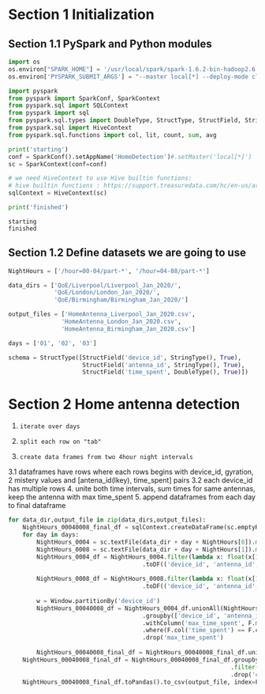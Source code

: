 
# Section 1 Initialization 
## Section 1.1 PySpark and Python modules


```python
import os
os.environ["SPARK_HOME"] = '/usr/local/spark/spark-1.6.2-bin-hadoop2.6'
os.environ['PYSPARK_SUBMIT_ARGS'] = "--master local[*] --deploy-mode client --packages com.databricks:spark-csv_2.11:1.3.0 pyspark-shell"

import pyspark
from pyspark import SparkConf, SparkContext
from pyspark.sql import SQLContext
from pyspark import sql
from pyspark.sql.types import DoubleType, StructType, StructField, StringType
from pyspark.sql import HiveContext
from pyspark.sql.functions import col, lit, count, sum, avg

print('starting')
conf = SparkConf().setAppName('HomeDetection')#.setMaster('local[*]')
sc = SparkContext(conf=conf)

# we need HiveContext to use Hive builtin functions:
# hive builtin functions : https://support.treasuredata.com/hc/en-us/articles/360001457367-Hive-Built-in-Aggregate-Functions
sqlContext = HiveContext(sc)

print('finished')
```

    starting
    finished


## Section 1.2 Define datasets we are going to use


```python
NightHours = ['/hour=00-04/part-*', '/hour=04-08/part-*']

data_dirs = ['QoE/Liverpool/Liverpool_Jan_2020/',
             'QoE/London/London_Jan_2020/',
             'QoE/Birmingham/Birmingham_Jan_2020/']

output_files = ['HomeAntenna_Liverpool_Jan_2020.csv',
               'HomeAntenna_London_Jan_2020.csv',
               'HomeAntenna_Birmingham_Jan_2020.csv']

days = ['01', '02', '03']

schema = StructType([StructField('device_id', StringType(), True),
                     StructField('antenna_id', StringType(), True),
                     StructField('time_spent', DoubleType(), True)])
```

# Section 2 Home antenna detection

 1.     iterate over days 
 2.     split each row on "tab" 
 3.     create data frames from two 4hour night intervals  
 3.1    dataframes have rows where each rows begins with device_id, gyration, 2 mistery values and [antena_id(lkey), time_spent]  pairs
 3.2    each device_id has multiple rows 
 4.     unite both time intervals, sum times for same antennas, keep the antenna with max time_spent 
 5.     append dataframes from each day to final dataframe 


```python
for data_dir,output_file in zip(data_dirs,output_files):
    NightHours_00040008_final_df = sqlContext.createDataFrame(sc.emptyRDD(), schema)
    for day in days:
        NightHours_0004 = sc.textFile(data_dir + day + NightHours[0]).map(lambda x: x.split('\t'))
        NightHours_0008 = sc.textFile(data_dir + day + NightHours[1]).map(lambda x: x.split('\t'))
        NightHours_0004_df = NightHours_0004.filter(lambda x: float(x[1]) <= 2000).flatMap(lambda x: [(x[0], x[i], x[i+1]) for i in range(5,len(x),2)])\
                                      .toDF(('device_id', 'antenna_id', 'time_spent'))
        
        NightHours_0008_df = NightHours_0008.filter(lambda x: float(x[1]) <= 2000).flatMap(lambda x: [(x[0], x[i], x[i+1]) for i in range(5,len(x),2)])\
                                      .toDF(('device_id', 'antenna_id', 'time_spent'))
        
        w = Window.partitionBy('device_id')
        NightHours_00040008_df = NightHours_0004_df.unionAll(NightHours_0008_df)\
                                      .groupby(['device_id', 'antenna_id']).agg(sum('time_spent').alias('time_spent'))\
                                      .withColumn('max_time_spent', F.max('time_spent').over(w))\
                                      .where(F.col('time_spent') == F.col('max_time_spent'))\
                                      .drop('max_time_spent')
        
        NightHours_00040008_final_df = NightHours_00040008_final_df.unionAll(NightHours_00040008_df)
    NightHours_00040008_final_df = NightHours_00040008_final_df.groupby(['device_id', 'antenna_id']).agg(count('antenna_id').alias('count_antenna_id'))\
                                                               .filter(col('count_antenna_id')>13)\
                                                               .drop('count_antenna_id')
    NightHours_00040008_final_df.toPandas().to_csv(output_file, index=False)
```
